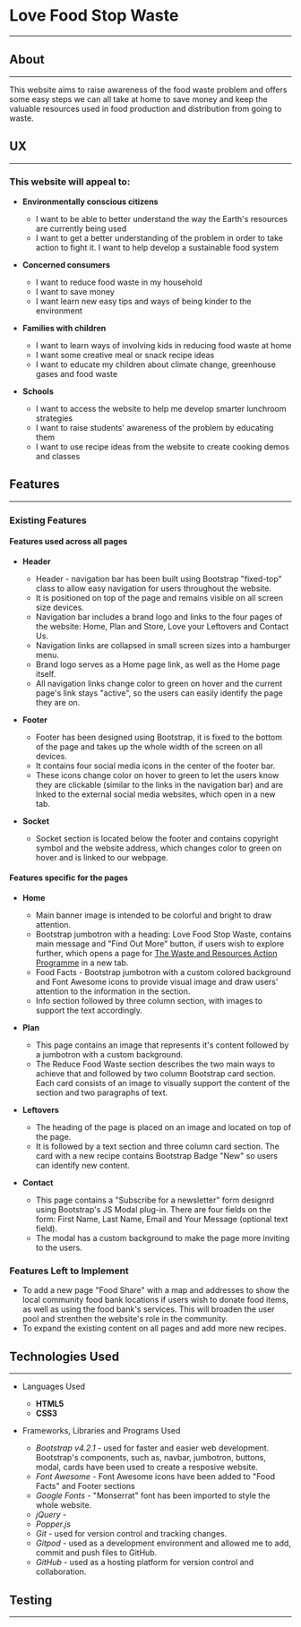 # Love Food Stop Waste

---

## About 
---
<p>This website aims to raise awareness of the food waste problem and offers some easy steps we can all take at home to save money and keep the valuable resources used in food production and distribution from going to waste.</p>

## UX
---
### This website will appeal to:
* **Environmentally conscious citizens**
    * I want to be able to better understand the way the Earth's resources are currently being used
    * I want to get a better understanding of the problem in order to take action to fight it.
    I want to help develop a sustainable food system

* **Concerned consumers**
    * I want to reduce food waste in my household
    * I want to save money
    * I want learn new easy tips and ways of being kinder to the environment

* **Families with children**
    * I want to learn ways of involving kids in reducing food waste at home 
    * I want some creative meal or snack recipe ideas 
    * I want to educate my children about climate change, greenhouse gases and food waste

* **Schools**
    * I want to access the website to help me develop smarter lunchroom strategies
    * I want to raise students' awareness of the problem by educating them
    * I want to use recipe ideas from the website to create cooking demos and classes


## Features
----
### Existing Features

#### Features used across all pages
* **Header**
    * Header - navigation bar has been built using Bootstrap "fixed-top" class to allow easy navigation for users throughout the website.
    * It is positioned on top of the page and remains visible on all screen size devices.
    * Navigation bar includes a brand logo and links to the four pages of the website: Home, Plan and Store, Love your Leftovers and Contact Us.
    * Navigation links are collapsed in small screen sizes into a hamburger menu. 
    * Brand logo serves as a Home page link, as well as the Home page itself. 
    * All navigation links change color to green on hover and the current page's link stays "active", so the users can easily identify the page they are on.

* **Footer**
    * Footer has been designed using Bootstrap, it is fixed to the bottom of the page and takes up the whole width of the screen on all devices.
    * It contains four social media icons in the center of the footer bar.
    * These icons change color on hover to green to let the users know they are clickable (similar to the links in the navigation bar) and are lnked to the external social media websites, which open in a new tab.

* **Socket**
    * Socket section is located below the footer and contains copyright symbol and the website address, which changes color to green on hover and is linked to our webpage.

    
#### Features specific for the pages
* **Home** 
    * Main banner image is intended to be colorful and bright to draw attention.
    * Bootstrap jumbotron with a heading: Love Food Stop Waste, contains main message and "Find Out More" button, if users wish to explore further, which opens a page for [The Waste and Resources Action Programme](www.wrap.org.uk) in a new tab.
    * Food Facts - Bootstrap jumbotron with a custom colored background and Font Awesome icons to provide visual image and draw users' attention to the information in the section. 
    * Info section followed by three column section, with images to support the text accordingly.

* **Plan** 
    * This page contains an image that represents it's content followed by a jumbotron with a custom background.
    * The Reduce Food Waste section describes the two main ways to achieve that and followed by two column Bootstrap card section. Each card consists of an image to visually support the content of the section and two paragraphs of text.
   
* **Leftovers**
    * The heading of the page is placed on an image and located on top of the page.
    * It is followed by a text section and three column card section. The card with a new recipe contains Bootstrap Badge "New" so users can identify new content. 
   
* **Contact**  
    * This page contains a "Subscribe for a newsletter" form designrd using Bootstrap's JS Modal plug-in. There are four fields on the form: First Name, Last Name, Email and Your Message (optional text field).
    * The modal has a custom background to make the page more inviting to the users.


### Features Left to Implement

* To add a new page "Food Share" with a map and addresses to show the local community food bank locations if users wish to donate food items, as well as using the food bank's services. 
This will broaden the user pool and strenthen the website's role in the community.
* To expand the existing content on all pages and add more new recipes.


## Technologies Used
___
* Languages Used
    * **HTML5**
    * **CSS3**

* Frameworks, Libraries and Programs Used
    * *Bootstrap v4.2.1* - used for faster and easier web development. Bootstrap's components, such as, navbar, jumbotron, buttons, modal, cards have been used to create a resposive website.
    * *Font Awesome* - Font Awesome icons have been added to "Food Facts" and Footer sections
    * *Google Fonts* - "Monserrat" font has been imported to style the whole website.
    * *jQuery* - 
    * *Popper.js*
    * *Git* - used for version control and tracking changes.
    * *Gitpod* - used as a development environment and allowed me to add, commit and push files to GitHub.
    * *GitHub* - used as a hosting platform for version control and collaboration.

## Testing
___




